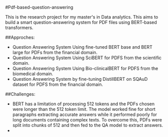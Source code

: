 #Pdf-based-question-answering

This is the research project for my master's in Data analytics. This aims to build a smart question-answering system for PDF files using BERT-based transformers.

##Approches:
- Question Answering System Using fine-tuned BERT base and BERT large for PDFs from the financial domain.
- Question Answering System Using SciBERT for PDFS from the scientific domain.
- Question Answering System Using Bio-clinicalBERT for PDFS from the biomedical domain.
- Question Answering System by fine-tuning DistillBERT on SQAuD dataset for PDFS from the financial domain.

##Challenges:
- BERT has a limitation of processing 512 tokens and the PDFs chosen were longer than the 512 token limit. The model worked fine for short paragraphs extracting accurate answers while it performed poorly for long documents containing complex texts. To overcome this, PDFs were split into chunks of 512 and then fed to the QA model to extract answers. 
- 
